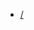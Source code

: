 <!-- _sidebar.md -->

* [/](/)                                                                                            